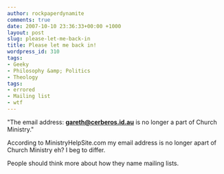 ```yaml
---
author: rockpaperdynamite
comments: true
date: 2007-10-10 23:36:33+00:00 +1000
layout: post
slug: please-let-me-back-in
title: Please let me back in!
wordpress_id: 310
tags:
- Geeky
- Philosophy &amp; Politics
- Theology
tags:
- errored
- Mailing list
- wtf
---
```


"The email address: **gareth@cerberos.id.au** is no longer a part of Church Ministry."

According to MinistryHelpSite.com my email address is no longer apart of Church Ministry eh? I beg to differ.

People should think more about how they name mailing lists.
